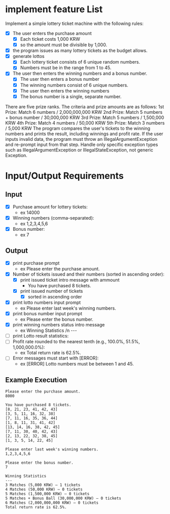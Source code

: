 # implement feature List

Implement a simple lottery ticket machine with the following rules:

- [x] The user enters the purchase amount
  - [x] Each ticket costs 1,000 KRW
  - [x] so the amount must be divisible by 1,000.
- [x] the program issues as many lottery tickets as the budget allows.
- [x] generate lottos
  - [x] Each lottery ticket consists of 6 unique random numbers.
  - [x] Numbers must be in the range from 1 to 45.
  
- [x] The user then enters the winning numbers and a bonus number.
  - [x] The user then enters a bonus number
  - [x] The winning numbers consist of 6 unique numbers.
  - [x] The user then enters the winning numbers
  - [x] The bonus number is a single, separate number.

There are five prize ranks. The criteria and prize amounts are as follows:
1st Prize: Match 6 numbers / 2,000,000,000 KRW
2nd Prize: Match 5 numbers + bonus number / 30,000,000 KRW
3rd Prize: Match 5 numbers / 1,500,000 KRW
4th Prize: Match 4 numbers / 50,000 KRW
5th Prize: Match 3 numbers / 5,000 KRW
The program compares the user's tickets to the winning numbers and prints the result, including winnings and profit rate.
If the user inputs invalid data, the program must throw an IllegalArgumentException and re-prompt input from that step.
Handle only specific exception types such as IllegalArgumentException or IllegalStateException, not generic Exception.


# Input/Output Requirements

## Input

- [x] Purchase amount for lottery tickets: 
  - ex 14000
- [x] Winning numbers (comma-separated): 
  - ex 1,2,3,4,5,6
- [x] Bonus number: 
  - ex 7

## Output
- [x] print purchase prompt 
  - ex Please enter the purchase amount.
- [x] Number of tickets issued and their numbers (sorted in ascending order):
  - [x] print issued ticket intro message with ammount
    - You have purchased 8 tickets.
  - [x] print issued number of tickets
    - [x] sorted in ascending order
- [x] print lotto numbers input prompt 
  - ex Please enter last week's winning numbers.
- [x] print bonus number input prompt
  - ex Please enter the bonus number.
- [x] print winning numbers status intro message
  - ex Winning Statistics /n ---
- [ ] print Lotto result statistics:
- [ ] Profit rate rounded to the nearest tenth (e.g., 100.0%, 51.5%, 1,000,000.0%):
  - ex Total return rate is 62.5%.
- [ ] Error messages must start with [ERROR]:
  - ex [ERROR] Lotto numbers must be between 1 and 45.

## Example Execution
```text
Please enter the purchase amount.
8000

You have purchased 8 tickets.
[8, 21, 23, 41, 42, 43] 
[3, 5, 11, 16, 32, 38] 
[7, 11, 16, 35, 36, 44] 
[1, 8, 11, 31, 41, 42] 
[13, 14, 16, 38, 42, 45] 
[7, 11, 30, 40, 42, 43] 
[2, 13, 22, 32, 38, 45] 
[1, 3, 5, 14, 22, 45]

Please enter last week's winning numbers.
1,2,3,4,5,6

Please enter the bonus number.
7

Winning Statistics
---
3 Matches (5,000 KRW) – 1 tickets
4 Matches (50,000 KRW) – 0 tickets
5 Matches (1,500,000 KRW) – 0 tickets
5 Matches + Bonus Ball (30,000,000 KRW) – 0 tickets
6 Matches (2,000,000,000 KRW) – 0 tickets
Total return rate is 62.5%.
```
